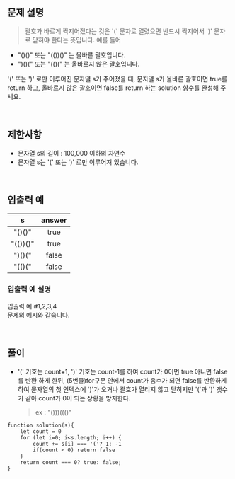 ## 문제 설명

> 괄호가 바르게 짝지어졌다는 것은 '(' 문자로 열렸으면 반드시 짝지어서 ')' 문자로 닫혀야 한다는 뜻입니다. 예를 들어

- "()()" 또는 "(())()" 는 올바른 괄호입니다.
- ")()(" 또는 "(()(" 는 올바르지 않은 괄호입니다.

'(' 또는 ')' 로만 이루어진 문자열 s가 주어졌을 때, 문자열 s가 올바른 괄호이면 true를 return 하고, 올바르지 않은 괄호이면 false를 return 하는 solution 함수를 완성해 주세요.

<br>

## 제한사항

- 문자열 s의 길이 : 100,000 이하의 자연수
- 문자열 s는 '(' 또는 ')' 로만 이루어져 있습니다.

<br>

## 입출력 예

|s	|answer|
|:-:|:-:|
|"()()"	|true|
|"(())()"	|true|
|")()("	|false|
|"(()("	|false|

### 입출력 예 설명

입출력 예 #1,2,3,4 <br>
문제의 예시와 같습니다.

<br>

## 풀이

- '(' 기호는 count+1, ')' 기호는 count-1를 하여 count가 0이면 true 아니면 false를 반환 하게 한뒤, (5번줄)for구문 안에서 count가 음수가 되면 false를 반환하게 하여 문자열의 첫 인덱스에 ')'가 오거나 괄호가 열리지 않고 닫히지만 '('과 ')' 갯수가 같아 count가 0이 되는 상황을 방지한다. 
    > ex : "()))((()"

```
function solution(s){
    let count = 0
    for (let i=0; i<s.length; i++) {
        count += s[i] === '('? 1: -1
        if(count < 0) return false
    }
    return count === 0? true: false;
}
```